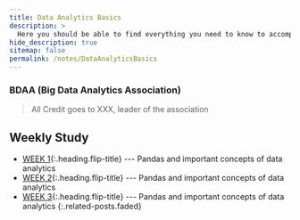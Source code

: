 ```yaml
---
title: Data Analytics Basics
description: >
  Here you should be able to find everything you need to know to accomplish the most common tasks when blogging with Hydejack.
hide_description: true
sitemap: false
permalink: /notes/DataAnalyticsBasics
---
```


### BDAA (Big Data Analytics Association)

> All Credit goes to XXX, leader of the association


## Weekly Study
* [WEEK 1]{:.heading.flip-title} --- Pandas and important concepts of data analytics
* [WEEK 2]{:.heading.flip-title} --- Pandas and important concepts of data analytics
* [WEEK 3]{:.heading.flip-title} --- Pandas and important concepts of data analytics
{:.related-posts.faded}


[WEEK 1]: ./2022-08-20-Week1.md
[WEEK 2]: ./2022-08-20-Week1.md
[WEEK 3]: ./2022-08-27-Week3.md
